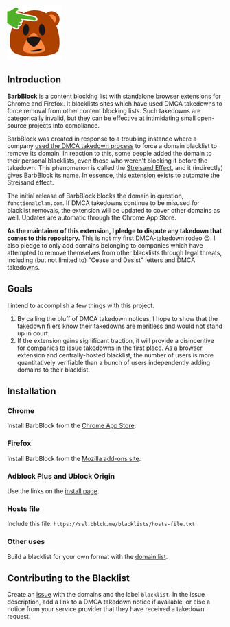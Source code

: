 ![Barb the Bear](extension/icon/icon128.png)

## Introduction

**BarbBlock** is a content blocking list with standalone browser extensions for Chrome and Firefox. It blacklists sites which have used DMCA takedowns to force removal from other content blocking lists. Such takedowns are categorically invalid, but they can be effective at intimidating small open-source projects into compliance.

BarbBlock was created in response to a troubling instance where a company [used the DMCA takedown process](https://github.com/easylist/easylist/commit/a4d380ad1a3b33a0fab679a1a8c5a791321622b3) to force a domain blacklist to remove its domain. In reaction to this, some people added the domain to their personal blacklists, even those who weren't blocking it before the takedown. This phenomenon is called the [Streisand Effect](https://en.wikipedia.org/wiki/Streisand_effect), and it (indirectly) gives BarbBlock its name. In essence, this extension exists to automate the Streisand effect.

The initial release of BarbBlock blocks the domain in question, `functionalclam.com`. If DMCA takedowns continue to be misused for blacklist removals, the extension will be updated to cover other domains as well. Updates are automatic through the Chrome App Store.

**As the maintainer of this extension, I pledge to dispute any takedown that comes to this repository.** This is not my first DMCA-takedown rodeo 😉. I also pledge to only add domains belonging to companies which have attempted to remove themselves from other blacklists through legal threats, including (but not limited to) "Cease and Desist" letters and DMCA takedowns.

## Goals

I intend to accomplish a few things with this project.

1. By calling the bluff of DMCA takedown notices, I hope to show that the takedown filers know their takedowns are meritless and would not stand up in court.
2. If the extension gains significant traction, it will provide a disincentive for companies to issue takedowns in the first place. As a browser extension and centrally-hosted blacklist, the number of users is more quantitatively verifiable than a bunch of users independently adding domains to their blacklist.

## Installation

### Chrome

Install BarbBlock from the [Chrome App Store](https://chrome.google.com/webstore/detail/barbblock/nfgbdnfloghjocgmnclgpjnhhghmjpma).

### Firefox

Install BarbBlock from the [Mozilla add-ons site](https://addons.mozilla.org/en-us/firefox/addon/barbblock/).

### Adblock Plus and Ublock Origin

Use the links on the [install page](https://ssl.bblck.me/install).

### Hosts file

Include this file: `https://ssl.bblck.me/blacklists/hosts-file.txt`

### Other uses

Build a blacklist for your own format with the [domain list](https://ssl.bblck.me/blacklists/domain-list.txt).

## Contributing to the Blacklist

Create an [issue](https://github.com/paulgb/BarbBlock/issues) with the domains and the label `blacklist`. In the issue description, add a link to a DMCA takedown notice if available, or else a notice from your service provider that they have received a takedown request.
